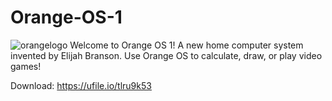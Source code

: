 # Orange-OS-1
![orangelogo](https://user-images.githubusercontent.com/100821546/156673787-451c9188-b02c-445d-a74f-e68a117a5b91.jpg)
Welcome to Orange OS 1! A new home computer system invented by Elijah Branson. Use Orange OS to calculate, draw, or play video games!

Download: https://ufile.io/tlru9k53
